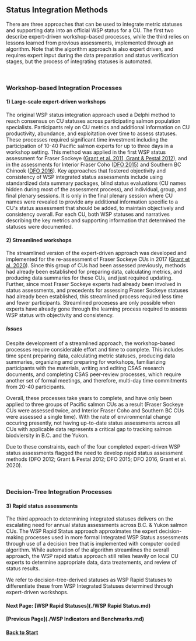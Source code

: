 <br>

## Status Integration Methods

There are three approaches that can be used to integrate metric statuses and supporting data into an official WSP status for a CU. The first two describe expert-driven workshop-based processes, while the third relies on lessons learned from previous assessments, implemented through an algorithm. Note that the algorithm approach is also expert driven, and requires expert input during the data preparation and status verification stages, but the process of integrating statuses is automated. 

<br>

### Workshop-based Integration Processes

#### 1) Large-scale expert-driven workshops
The original WSP status integration approach used a Delphi method to reach consensus on CU statuses across participating salmon population specialists. Participants rely on CU metrics and additional information on CU productivity, abundance, and exploitation over time to assess statuses. These processes required significant time investment including the participation of 10-40 Pacific salmon experts for up to three days in a workshop setting. This method was applied in the first WSP status assessment for Fraser Sockeye ([Grant et al. 2011, Grant & Pestal 2012](./References.md)), and in the assessments for Interior 
Fraser Coho ([DFO 2015](./References.md)) and Southern BC Chinook ([DFO 2016](References.md)). Key approaches that fostered objectivity and consistency of WSP integrated status assessments include using standardized data summary packages, blind status evaluations (CU names hidden during most of the assessment process), and individual, group, and final plenary sessions. It is only in the final plenary session where CU names were revealed to provide any additional information specific to a CU's status assessment that should be added, to maintain objectively and consistency overall. For each CU, both WSP statuses and narratives describing the key metrics and supporting information that determined the statuses were documented.

#### 2) Streamlined workshops 
The streamlined version of the expert-driven approach was developed and implemented for the re-assessment of Fraser Sockeye CUs in 2017 ([Grant et al. 2020](./References.md)). Since this group of CUs had been assessed previously, methods had already been established for preparing data, calculating metrics, and producing data summaries for these CUs, and just required updating. Further, since most Fraser Sockeye experts had already been involved in status assessments, and precedents for assessing Fraser Sockeye statuses had already been established, this streamlined process required less time and fewer participants. Streamlined procesess are only possible when experts have already gone through the learning process required to assess WSP status with objectivity and consistency.

##### Issues
Despite development of a streamlined approach, the workshop-based processes require considerable effort and time to complete. This includes time spent preparing data, calculating metric statuses, producing data summaries, organizing amd preparing for workshops, familiarizing participants with the materials, writing and editing CSAS research documents, and completing CSAS peer-review processes, which require another set of formal meetings, 
and therefore, multi-day time commitments from 20-40 participants. 

Overall, these processes take years to complete, and have only been applied to three groups of Pacific salmon CUs as a result (Fraser Sockeye CUs were assessed twice, and Interior Fraser Coho and Southern BC CUs were assessed a single time). With the rate of environmental change occuring presently, not having up-to-date status assessments across all CUs with applicable data represents a critical gap to tracking salmon biodviersity in B.C. and the Yukon. 

Due to these constraints, each of the four completed expert-driven WSP status assessments flagged the need to develop rapid status assessment methods (DFO 2012; Grant & Pestal 2012; DFO 2015; DFO 2016, Grant et al. 2020). 

<br>

### Decision-Tree Integration Processes

#### 3) Rapid status assessments
The third approach to determining integrated statuses delivers on the escalating need for annual status assessments across B.C. & Yukon salmon CUs. The WSP Rapid Status approach approximates the expert decision-making processes used in more formal Integrated WSP Status assessments through use of a decision tree that is implemented with computer coded algorithm. While automation of the algorithm streamlines the overall approach, the WSP rapid status approach still relies heavily on local CU experts to determine appropriate data, data treatements, and review of status results.

We refer to decision-tree-derived statuses as WSP Rapid Statuses to differentiate these from WSP Integrated Statuses determined through expert-driven workshops. 


#### Next Page: [WSP Rapid Statuses](./WSP Rapid Status.md) 
#### [Previous Page](./WSP Indicators and Benchmarks.md)
#### [Back to Start](./index.md)
